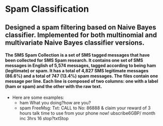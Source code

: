 # Spam Classification
## Designed a spam filtering based on Naive Bayes classifier. Implemented for both multinomial and multivariate Naive Bayes classifier versions.

#### The SMS Spam Collection is a set of SMS tagged messages that have been collected for SMS Spam research. It contains one set of SMS messages in English of 5,574 messages, tagged according to being ham (legitimate) or spam. It has a total of 4,827 SMS legitimate messages (86.6%) and a total of 747 (13.4%) spam messages. The files contain one message per line. Each line is composed of two columns: one with a label (ham or spam) and the other with the raw text.
- Here are some examples:
  - ham What you doing?how are you?
  - spam FreeMsg: Txt: CALL to No: 86888 & claim your reward of 3 hours talk time to use from your phone now! ubscribe6GBP/ month inc 3hrs 16 stop?txtStop
